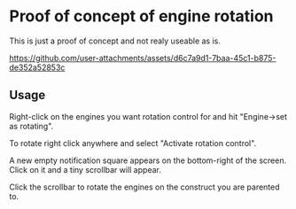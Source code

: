 # Proof of concept of engine rotation

This is just a proof of concept and not realy useable as is.



https://github.com/user-attachments/assets/d6c7a9d1-7baa-45c1-b875-de352a52853c



## Usage

Right-click on the engines you want rotation control for and hit "Engine->set as rotating".

To rotate right click anywhere and select "Activate rotation control".

A new empty notification square appears on the bottom-right of the screen. Click on it and a tiny scrollbar will appear.

Click the scrollbar to rotate the engines on the construct you are parented to.
